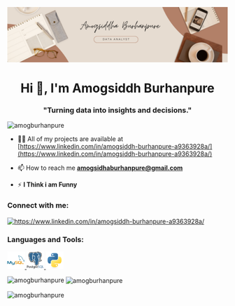 ![logo](https://github.com/AmogBurhanpure/AMOGSIDDH-BURHANPURE/blob/main/Black%20and%20White%20Illustrative%20Linkedin%20Banner.png)

<h1 align="center">Hi 👋, I'm Amogsiddh Burhanpure</h1>
<h3 align="center">"Turning data into insights and decisions."</h3>

<p align="left"> <img src="https://komarev.com/ghpvc/?username=amogburhanpure&label=Profile%20views&color=0e75b6&style=flat" alt="amogburhanpure" /> </p>

- 👨‍💻 All of my projects are available at [https://www.linkedin.com/in/amogsiddh-burhanpure-a9363928a/](https://www.linkedin.com/in/amogsiddh-burhanpure-a9363928a/)

- 📫 How to reach me **amogsidhaburhanpure@gmail.com**

- ⚡  **I Think i am Funny**

<h3 align="left">Connect with me:</h3>
<p align="https://www.linkedin.com/in/amogsiddh-burhanpure-a9363928a/">


<a href="https://linkedin.com/in/https://www.linkedin.com/in/amogsiddh-burhanpure-a9363928a/" target="blank"><img align="center" src="https://raw.githubusercontent.com/rahuldkjain/github-profile-readme-generator/master/src/images/icons/Social/linked-in-alt.svg" alt="https://www.linkedin.com/in/amogsiddh-burhanpure-a9363928a/" height="30" width="40" /></a>
</p>

<h3 align="left">Languages and Tools:</h3>
<p align="left"> <a href="https://www.mysql.com/" target="_blank" rel="noreferrer"> <img src="https://raw.githubusercontent.com/devicons/devicon/master/icons/mysql/mysql-original-wordmark.svg" alt="mysql" width="40" height="40"/> </a> <a href="https://www.postgresql.org" target="_blank" rel="noreferrer"> <img src="https://raw.githubusercontent.com/devicons/devicon/master/icons/postgresql/postgresql-original-wordmark.svg" alt="postgresql" width="40" height="40"/> </a> <a href="https://www.python.org" target="_blank" rel="noreferrer"> <img src="https://raw.githubusercontent.com/devicons/devicon/master/icons/python/python-original.svg" alt="python" width="40" height="40"/> </a> </p>

<p><img align="left" src="https://github-readme-stats.vercel.app/api/top-langs?username=amogburhanpure&show_icons=true&locale=en&layout=compact" alt="amogburhanpure" /></p>

<p>&nbsp;<img align="center" src="https://github-readme-stats.vercel.app/api?username=amogburhanpure&show_icons=true&locale=en" alt="amogburhanpure" /></p>

<p><img align="center" src="https://github-readme-streak-stats.herokuapp.com/?user=amogburhanpure&" alt="amogburhanpure" /></p>

